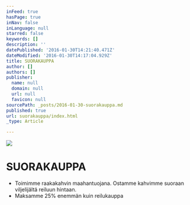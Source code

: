 ```yaml
---
inFeed: true
hasPage: true
inNav: false
inLanguage: null
starred: false
keywords: []
description: ''
datePublished: '2016-01-30T14:21:40.471Z'
dateModified: '2016-01-30T14:17:04.929Z'
title: SUORAKAUPPA
author: []
authors: []
publisher:
  name: null
  domain: null
  url: null
  favicon: null
sourcePath: _posts/2016-01-30-suorakauppa.md
published: true
url: suorakauppa/index.html
_type: Article

---
```

![](https://the-grid-user-content.s3-us-west-2.amazonaws.com/db95988e-d897-479f-8855-e8e07d1ae326.png)

# SUORAKAUPPA

* Toimimme raakakahvin maahantuojana. Ostamme kahvimme suoraan viljelijältä reiluun hintaan.
* Maksamme 25% enemmän kuin reilukauppa